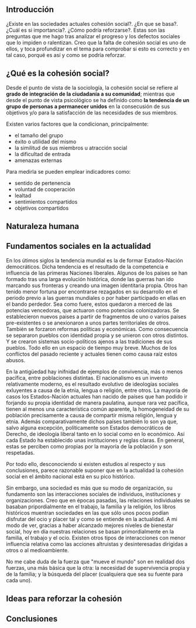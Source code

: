 ## Introducción
¿Existe en las sociedades actuales cohesión social?. ¿En que se basa?. ¿Cuál es si importancia?. ¿Cómo podría reforzarse?. Estas son las preguntas que me hago tras analizar el progreso y los defectos sociales que lo impiden o ralentizan. Creo que la falta de cohesión social es uno de ellos, y toca profundizar en el tema para comprobar si esto es correcto y en tal caso, porqué es así y como se podría reforzar. 

## ¿Qué es la cohesión social?
Desde el punto de vista de la sociología, la cohesión social se refiere al **grado de integración de la ciudadanía a su comunidad**; mientras que desde el punto de vista psicológico se ha definido como **la tendencia de un grupo de personas a permanecer unidos** en la consecusión de sus objetivos y/o para la satisfacción de las necesidades de sus miembros.

Existen varios factores que la condicionan, principalmente:
- el tamaño del grupo
- éxito o utilidad del mismo
- la similitud de sus miembros u atracción social
- la dificultad de entrada
- amenazas externas

Para medirla se pueden emplear indicadores como:
- sentido de pertenencia
- voluntad de cooperación
- lealtad
- sentimientos compartidos
- objetivos compartidos

## Naturaleza humana


## Fundamentos sociales en la actualidad
En los útimos siglos la tendencia mundial es la de formar Estados-Nación democráticos. Dicha tendencia es el resultado de la competencia e influencia de las primeras Naciones liberales. Algunos de los paises se han formado tras una larga evolución histórica, donde las guerras han ido marcando sus fronteras y creando una imagen identitaria propia. Otros han tenido menor fortuna por encontrarse rezagados en su desarrollo en el periodo previo a las guerras mundiales o por haber participado en ellas en el bando perdedor. Sea como fuere, estos quedaron a merced de las potencias vencedoras, que actuaron como potencias colonizadoras. Se establecieron nuevos paises a partir de fragmentos de uno o varios paises pre-existentes o se anexionaron a unos partes territoriales de otros. También se forzaron reformas políticas y económicas. Como consecuencia se separaron pueblos con identidad propia y se unieron con otros distintos. Y se crearon sistemas socio-políticos ajenos a las tradiciones de sus pueblos. Todo ello en un espacio de tiempo muy breve. Muchos de los conflictos del pasado reciente y actuales tienen como causa raíz estos abusos.

En la antigüedad hay inifnidad de ejemplos de convivencia, más o menos pacífica, entre poblaciones distintas. El nacionalismo es un invento relativamente moderno, es el resultado evolutivo de ideologías sociales exluyentes a causa de la etnia, lengua o religión, entre otros. La mayoría de casos los Estados-Nación actuales han nacido de países que han podido ir forjando su propia identidad de manera paulatina, aunque rara vez pacífica, tienen al menos una característica común aparente, la homogeneidad de su población precisamente a causa de compartir misma religión, lengua y etnia. Además comparativamente dichos países también lo son ya que, salvo alguna excepción, políticamente son Estados democráticos de Derecho, de ideología liberal tanto en lo social como en lo económico. Así cada Estado ha establecido unas instituciones y reglas claras. En general, estas se perciben como propias por la mayoría de la población y son respetadas. 

Por todo ello, desconociendo si existen estudios al respecto y sus conclusiones, parece razonable suponer que en la actualidad la cohesión social en el ámbito nacional está en su pico histórico.

Sin embargo, una sociedad es más que su modo de organización, su fundamento son las interacciones sociales de individuos, instituciones y organizaciones. Creo que en épocas pasadas, las relaciones individuales se basaban pripordialmente en el trabajo, la familia y la religión, los libros históricos muentran sociedades en las que sólo unos pocos podían disfrutar del ocio y placer tal y como se entiende en la actualidad. A mi modo de ver, gracias a haber alcanzado mejores niveles de bienestar social, hoy en día nuestras relaciones se basan primordialmente en la familia, el trabajo y el ocio. Existen otros tipos de interacciones con menor influencia relativa como las acciones altruistas y desinteresadas dirigidas a otros o al medioambiente.

No me cabe duda de la fuerza que "mueve el mundo" son en realidad dos fuerzas, una más básica que la otra: la necesidad de supervivencia propia y de la familia; y la búsqueda del placer (cualquiera que sea su fuente para cada uno).

 

## Ideas para reforzar la cohesión

## Conclusiones